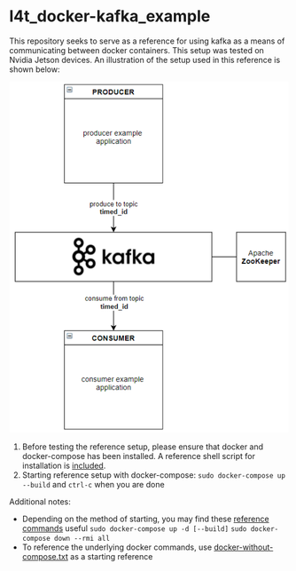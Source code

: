 # l4t_docker-kafka_example
This repository seeks to serve as a reference for using kafka as a means of communicating between docker containers. This setup was tested on Nvidia Jetson devices. An illustration of the setup used in this reference is shown below:

![basic-flowchart](images/basic-flowchart.PNG?raw=true)

1) Before testing the reference setup, please ensure that docker and docker-compose has been installed. A reference shell script for installation is [included](https://git.siotgov.tech/kelvintan/l4t_docker-kafka_example/src/branch/master/install_docker_compose.sh).
2) Starting reference setup with docker-compose:
`sudo docker-compose up --build`
and `ctrl-c` when you are done

Additional notes:
- Depending on the method of starting, you may find these [reference commands](https://docs.docker.com/compose/reference/) useful
`sudo docker-compose up -d [--build]`
`sudo docker-compose down --rmi all`
- To reference the underlying docker commands, use [docker-without-compose.txt](https://git.siotgov.tech/kelvintan/l4t_docker-kafka_example/src/branch/master/docker-without-compose.txt) as a starting reference